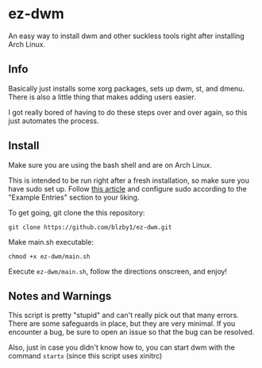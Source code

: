 # ez-dwm

An easy way to install dwm and other suckless tools right after installing Arch Linux.

## Info

Basically just installs some xorg packages, sets up dwm, st, and dmenu. There is also a little thing that makes adding users easier.

I got really bored of having to do these steps over and over again, so this just automates the process.

## Install

Make sure you are using the bash shell and are on Arch Linux.

This is intended to be run right after a fresh installation, so make sure you have sudo set up. Follow [this article](https://wiki.archlinux.org/title/sudo#Using_visudo) and configure sudo according to the "Example Entries" section to your liking.

To get going, git clone the this repository:

    git clone https://github.com/blzby1/ez-dwm.git
    
Make main.sh executable:

    chmod +x ez-dwm/main.sh

Execute ``ez-dwm/main.sh``, follow the directions onscreen, and enjoy!

## Notes and Warnings

This script is pretty "stupid" and can't really pick out that many errors. There are some safeguards in place, but they are very minimal. If you encounter a bug, be sure to open an issue so that the bug can be resolved.

Also, just in case you didn't know how to, you can start dwm with the command ``startx`` (since this script uses xinitrc)

